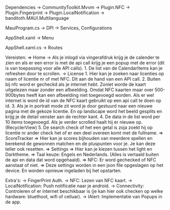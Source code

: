 Dependencies
  -> CommunityToolkit.Mvvm
  -> Plugin.NFC
  -> Plugin.Fingerprint
  -> Plugin.LocalNotification
  -> banditoth.MAUI.Multilanguage

MauiProgram.cs
  -> DPI -> Services, Configurations
  
AppShell.xaml
  -> Menu
  
AppShell.xaml.cs
  -> Routes

Vereisten:
    => Home
       -> Als je inlogd via vingerafdruk krijg je de calender te zien en als er een error is met de api call krijg je een popup met de error (dit is van toepassing voor alle API calls).
       1. De list van de CalendarItems kan je refreshen door te scrollen.
    -> License
       1. Hier kan je zoeken naar licenties op naam of licentie nr of met NFC. Dit aan de hand van een API call.
	 2. Buiten bij nfc word er gecheckd als je internet hebt. Zoniet worde de kaart uitgelezen maar zonder een afbeelding. Omdat NFC kaarten maar over 500-900bytes heeft kan een afbeelding niet toegevoegd worden. Als er wel internet is word de id van de NFC kaart gebruikt op een api call te doen op id.
       3. Als je in portrait mode zit word je door gestuurd naar een nieuwe pagina met de gekoze licentie. En op landscape word het beeld gesplits en krijg je de detail venster aan de rechter kant.
       4. De data in de list word per 10 items toegevoegd. Als je verder scrolled haalt hij er nieuwe op. (RecyclerView)
       5. De search check of het een getal is zoja zoekt hij op licentie nr ander check het of er een deel overeen komt met de fullname.
    => ScoreTracker
       => Hier kan je scores bijhouden van meerdere spellen en berekend de gewonnen matchen en de pluspunten voor je. Je kan deze teller ook resetten.
    => Settings
       => Hier kan je kiezen tussen het light en Darktheme.
       => Taal keuze: Engels en Nederlands. (Alles is vertaald buiten de api en data dat word opgehaald).
       => NFC: Er word gechecked of NFC aanstaat of niet.
       => Deze settings worden in een json file opgeslagen op het device. En worden opnieuw ingeladen bij het opstarten.

Extra's:
 -> FingerPrint Auth.
 -> NFC: Lezen van NFC kaart.
 -> LocalNotification: Push notificatie naar je android.
 -> Connectivity: Controleren of er internet beschikbaar is (je kan hier ook checken op welke hardware: bluethoot, wifi of celluar).
 -> IAlert: Implementatie van Popups in de app.
